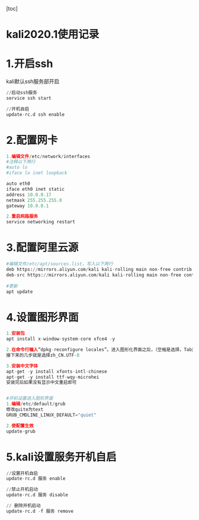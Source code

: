 [toc]



# kali2020.1使用记录

# 1.开启ssh

kali默认ssh服务部开启

```python
//启动ssh服务
service ssh start

//开机自启
update-rc.d ssh enable
```



# 2.配置网卡

```python
1.编辑文件/etc/network/interfaces
#注释以下两行
#auto lo			
#iface lo inet loopback

auto eth0
iface eth0 inet static
address 10.0.0.17
netmask 255.255.255.0
gateway 10.0.0.1

2.重启网路服务
service networking restart
```



# 3.配置阿里云源

```python
#编辑文件/etc/apt/sources.list，写入以下两行
deb https://mirrors.aliyun.com/kali kali-rolling main non-free contrib
deb-src https://mirrors.aliyun.com/kali kali-rolling main non-free contrib
  
#更新
apt update
```





# 4.设置图形界面

```python
1.安装包
apt install x-window-system-core xfce4 -y

2.在命令行输入”dpkg-reconfigure locales”。进入图形化界面之后，（空格是选择，Tab是切换，*是选中），选中zh_CN.UTF-8，确定后，将h_CN.UTF-8选为默认。
接下来的几步就是选择zh_CN.UTF-8

3.安装中文字体
apt-get -y install xfonts-intl-chinese
apt-get -y install ttf-wqy-microhei 
安装完后如果没有显示中文重启即可


#开机设置进入图形界面
1.编辑/etc/default/grub
修改quite为text
GRUB_CMDLINE_LINUX_DEFAULT="quiet"

2.使配置生效
update-grub
```



# 5.kali设置服务开机自启

```python
//设置开机自启
update-rc.d 服务 enable

//禁止开机启动
update-rc.d 服务 disable

// 删除开机启动
update-rc.d -f 服务 remove
```



